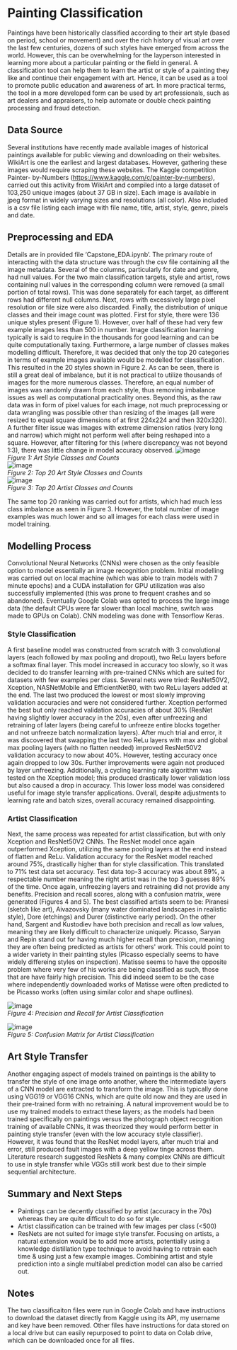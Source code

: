 # Painting Classification

Paintings have been historically classified according to their art style (based on period, school or movement) and over the rich history of visual art over the last few centuries, dozens of such styles have emerged from across the world. However, this can be overwhelming for the layperson interested in learning more about a particular painting or the field in general. A classification tool can help them to learn the artist or style of a painting they like and continue their engagement with art. Hence, it can be used as a tool to promote public education and awareness of art. In more practical terms, the tool in a more developed form can be used by art professionals, such as art dealers and appraisers, to help automate or double check painting processing and fraud detection. 

## Data Source
Several institutions have recently made available images of historical paintings available for public viewing and downloading on their websites. WikiArt is one the earliest and largest databases. However, gathering these images would require scraping these websites. The Kaggle competition Painter- by-Numbers (https://www.kaggle.com/c/painter-by-numbers), carried out this activity from WikiArt and compiled into a large dataset of 103,250 unique images (about 37 GB in size). Each image is available in jpeg format in widely varying sizes and resolutions (all color). Also included is a csv file listing each image with file name, title, artist, style, genre, pixels and date.  

## Preprocessing and EDA
Details are in provided file ‘Capstone_EDA.ipynb’. The primary route of interacting with the data structure was through the csv file containing all the image metadata. Several of the columns, particularly for date and genre, had null values. For the two main classification targets, style and artist, rows containing null values in the corresponding column were removed (a small portion of total rows). This was done separately for each target, as different rows had different null columns. 
Next, rows with excessively large pixel resolution or file size were also discarded. Finally, the distribution of unique classes and their image count was plotted. First for style, there were 136 unique styles present (Figure 1). However, over half of these had very few example images less than 500 in number. Image classification learning typically is said to require in the thousands for good learning and can be quite computationally taxing. Furthermore, a large number of classes makes modelling difficult. Therefore, it was decided that only the top 20 categories in terms of example images available would be modelled for classification. This resulted in the 20 styles shown in Figure 2. 
As can be seen, there is still a great deal of imbalance, but it is not practical to utilize thousands of images for the more numerous classes. Therefore, an equal number of images was randomly drawn from each style, thus removing imbalance issues as well as computational practicality ones. Beyond this, as the raw data was in form of pixel values for each image, not much preprocessing or data wrangling was possible other than resizing of the images (all were resized to equal square dimensions of at first 224x224 and then 320x320). A further filter issue was images with extreme dimension ratios (very long and narrow) which might not perform well after being reshaped into a square. However, after filtering for this (where discrepancy was not beyond 1:3), there was little change in model accuracy observed. 
![image](https://user-images.githubusercontent.com/81581537/125829507-40eea155-338b-40f4-a7ce-04af23beaabd.png)
<br>*Figure 1: Art Style Classes and Counts*<br>
![image](https://user-images.githubusercontent.com/81581537/125825286-20bb9901-a523-4fdf-b3b3-27b8d9f34d6b.png)
<br>*Figure 2: Top 20 Art Style Classes and Counts*<br>
![image](https://user-images.githubusercontent.com/81581537/125825439-68618208-c7a6-4eac-ab59-d498cca0f995.png)
<br>*Figure 3: Top 20 Artist Classes and Counts*<br>

The same top 20 ranking was carried out for artists, which had much less class imbalance as seen in Figure 3. However, the total number of image examples was much lower and so all images for each class were used in model training. 

## Modelling Process
Convolutional Neural Networks (CNNs) were chosen as the only feasible option to model essentially an image recognition problem. Initial modelling was carried out on local machine (which was able to train models with 7 minute epochs) and a CUDA installation for GPU utilization was also successfully implemented (this was prone to frequent crashes and so abandoned). Eventually Google Colab was opted to process the large image data (the default CPUs were far slower than local machine, switch was made to GPUs on Colab). CNN modeling was done with Tensorflow Keras. 

### Style Classification
A first baseline model was constructed from scratch with 3 convolutional layers (each followed by max pooling and dropout), two ReLu layers before a softmax final layer. This model increased in accuracy too slowly, so it was decided to do transfer learning with pre-trained CNNs which are suited for datasets with few examples per class. Several nets were tried: ResNet50V2, Xception, NASNetMobile and EfficientNetB0, with two ReLu layers added at the end. The last two produced the lowest or most slowly improving validation accuracies and were not considered further. 
Xception performed the best but only reached validation accuracies of about 30% (ResNet having slightly lower accuracy in the 20s), even after unfreezing and retraining of later layers (being careful to unfreeze entire blocks together and not unfreeze batch normalization layers). After much trial and error, it was discovered that swapping the last two ReLu layers with max and global max pooling layers (with no flatten needed) improved ResNet50V2 validation accuracy to now about 40%. However, testing accuracy once again dropped to low 30s.
Further improvements were again not produced by layer unfreezing. Additionally, a cycling learning rate algorithm was tested on the Xception model; this produced drastically lower validation loss but also caused a drop in accuracy. This lower loss model was considered useful for image style transfer applications. Overall, despite adjustments to learning rate and batch sizes, overall accuracy remained disappointing.

### Artist Classification
Next, the same process was repeated for artist classification, but with only Xception and ResNet50V2 CNNs. The ResNet model once again outperformed Xception, utilizing the same pooling layers at the end instead of flatten and ReLu. Validation accuracy for the ResNet model reached around 75%, drastically higher than for style classification. This translated to 71% test data set accuracy. Test data top-3 accuracy was about 89%, a respectable number meaning the right artist was  in the top 3 guesses 89% of the time. Once again, unfreezing layers and retraining did not provide any benefits. 
Precision and recall scores, along with a confusion matrix, were generated (Figures 4 and 5).
The best classified artists seem to be: Piranesi (sketch like art), Aivazovsky (many water dominated landscapes in realistic style), Dore (etchings) and Durer (distinctive early period). On the other hand, Sargent and Kustodiev have both precision and recall as low values, meaning they are likely difficult to characterize uniquely. Picasso, Saryan and Repin stand out for having much higher recall than precision, meaning they are often being predicted as artists for others' work. This could point to a wider variety in their painting styles (Picasso especially seems to have widely differeing styles on inspection). Matisse seems to have the opposite problem where very few of his works are being classified as such, those that are have fairly high precision. This did indeed seem to be the case where independently downloaded works of Matisse were often predicted to be Picasso works (often using similar color and shape outlines).

![image](https://user-images.githubusercontent.com/81581537/125829675-5a0632e5-3bbc-471b-af15-d8493bc85f0b.png)
<br>*Figure 4: Precision and Recall for Artist Classification*<br>

![image](https://user-images.githubusercontent.com/81581537/125825640-44ad58bf-4b70-4a2e-a08a-5ebe351ef3bb.png)
<br>*Figure 5: Confusion Matrix for Artist Classification*<br>

## Art Style Transfer
Another engaging aspect of models trained on paintings is the ability to transfer the style of one image onto another, where the intermediate layers of a CNN model are extracted to transform the image. This is typically done using VGG19 or VGG16 CNNs, which are quite old now and they are used in their pre-trained form with no retraining. A natural improvement would be to use my trained models to extract these layers; as the models had been trained specifically on paintings versus the photograph object recognition training of available CNNs, it was theorized they would perform better in painting style transfer (even with the low accuracy style classifier). However, it was found that the ResNet model layers, after much trial and error, still produced fault images with a deep yellow tinge across them. Literature research suggested ResNets & many complex CNNs are difficult to use in style transfer while VGGs still work best due to their simple sequential architecture. 

## Summary and Next Steps
- Paintings can be decently classified by artist (accuracy in the 70s) whereas they are quite difficult to do so for style.
- Artist classification can be trained with few images per class (<500)
- ResNets are not suited for image style transfer. 
Focusing on artists, a natural extension would be to add more artists, potentially using a knowledge distillation type technique to avoid having to retrain each time & using just a few example images. Combining artist and style prediction into a single multilabel prediction model can also be carried out. 

## Notes
The two classificaiton files were run in Google Colab and have instructions to download the dataset directly from Kaggle using its API, my username and key have been removed. Other files have instructions for data stored on a local drive but can easily repurposed to point to data on Colab drive, which can be downloaded once for all files. 
